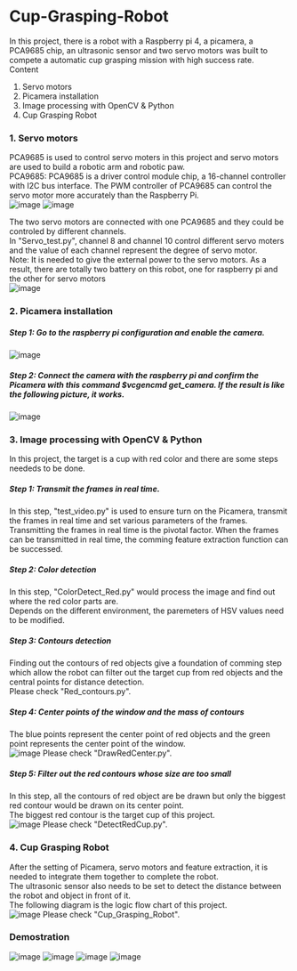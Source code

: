 # Cup-Grasping-Robot  
In this project, there is a robot with a Raspberry pi 4, a picamera, a PCA9685 chip, an ultrasonic sensor and two servo motors was built to compete a automatic cup grasping mission with high success rate.  
Content  
1. Servo motors  
2. Picamera installation  
3. Image processing with OpenCV & Python  
4. Cup Grasping Robot  

### 1. Servo motors  
PCA9685 is used to control servo moters in this project and servo motors are used to build a robotic arm and robotic paw.  
PCA9685: PCA9685 is a driver control module chip, a 16-channel controller with I2C bus interface. The PWM controller of PCA9685 can control the servo motor more accurately than the Raspberry Pi.  
![image](https://user-images.githubusercontent.com/76200428/131968645-332bd432-6920-4b39-9c1b-b48336ce82e6.png)
![image](https://user-images.githubusercontent.com/76200428/131968674-e7d33386-63d8-41c2-be0d-a3808b1c9da0.png)

The two servo motors are connected with one PCA9685 and they could be controled by different channels.  
In "Servo_test.py", channel 8 and channel 10 control different servo moters and the value of each channel represent the degree of servo motor.  
Note: It is needed to give the external power to the servo motors. As a result, there are totally two battery on this robot, one for raspberry pi and the other for servo motors  
![image](https://user-images.githubusercontent.com/76200428/131970315-95c0115a-6723-494e-9ad3-39c973d94a58.png)

### 2. Picamera installation
##### Step 1: Go to the raspberry pi configuration and enable the camera.  
![image](https://user-images.githubusercontent.com/76200428/131970940-1e6c2d3e-8612-4d1d-a5fa-7e3ebef88330.png)
##### Step 2: Connect the camera with the raspberry pi and confirm the Picamera with this command $vcgencmd get_camera. If the result is like the following picture, it works.  
![image](https://user-images.githubusercontent.com/76200428/131970958-9a1ae91c-b8a3-45ab-9c95-b1ba8b663247.png)

### 3. Image processing with OpenCV & Python
In this project, the target is a cup with red color and there are some steps neededs to be done.  
##### Step 1: Transmit the frames in real time.  
In this step, "test_video.py" is used to ensure turn on the Picamera, transmit the frames in real time and set various parameters of the frames.  
Transmitting the frames in real time is the pivotal factor. When the frames can be transmitted in real time, the comming feature extraction function can be successed.  
##### Step 2: Color detection  
In this step, "ColorDetect_Red.py" would process the image and find out where the red color parts are.  
Depends on the different environment, the paremeters of HSV values need to be modified.  
##### Step 3: Contours detection  
Finding out the contours of red objects give a foundation of comming step which allow the robot can filter out the target cup from red objects and the central points for distance detection.  
Please check "Red_contours.py".  
##### Step 4: Center points of the window and the mass of contours  
The blue points represent the center point of red objects and the green point represents the center point of the window.  
![image](https://user-images.githubusercontent.com/76200428/131975242-720754fe-879f-4b41-95cf-8a675f90f736.png)
Please check "DrawRedCenter.py".  
##### Step 5: Filter out the red contours whose size are too small
In this step, all the contours of red object are be drawn but only the biggest red contour would be drawn on its center point.  
The biggest red contour is the target cup of this project.  
![image](https://user-images.githubusercontent.com/76200428/131976258-610ef61c-de3f-43e2-bc52-29e6c6e4539a.png)
Please check "DetectRedCup.py".  

### 4. Cup Grasping Robot
After the setting of Picamera, servo motors and feature extraction, it is needed to integrate them together to complete the robot.  
The ultrasonic sensor also needs to be set to detect the distance between the robot and object in front of it.  
The following diagram is the logic flow chart of this project.  
![image](https://user-images.githubusercontent.com/76200428/131976923-39ae1bd9-8ffb-4a7a-b3b0-a5e93f6b7d7d.png)
Please check "Cup_Grasping_Robot".  

### Demostration
![image](https://user-images.githubusercontent.com/76200428/131977283-2d5b1e7c-6928-4d06-a7c9-9cee4c2ccb1c.png)
![image](https://user-images.githubusercontent.com/76200428/131977306-9bebd5e3-e1da-4bcd-ab6d-d2abf22ad6e9.png)
![image](https://user-images.githubusercontent.com/76200428/131977326-abe73a0e-e38d-4c39-b148-3299ba2259d5.png)
![image](https://user-images.githubusercontent.com/76200428/131977342-347fdb34-cc4d-458e-8771-6ed903eeab23.png)

